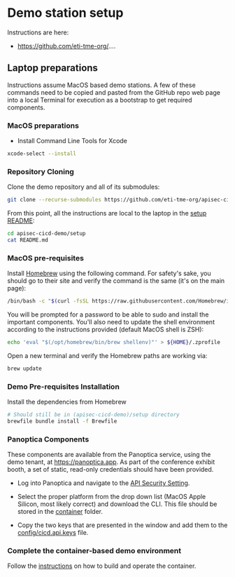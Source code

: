 # Demo station setup

Instructions are here:
- https://github.com/eti-tme-org/....

## Laptop preparations

Instructions assume MacOS based demo stations.  A few of these commands need to be copied and pasted from the GitHub repo web page into a local Terminal for execution as a bootstrap to get required components.

### MacOS preparations

- Install Command Line Tools for Xcode

```bash
xcode-select --install
```

### Repository Cloning

Clone the demo repository and all of its submodules:

```bash
git clone --recurse-submodules https://github.com/eti-tme-org/apisec-cicd-demo
```

From this point, all the instructions are local to the laptop in the [setup README](setup/README.md):

```bash
cd apisec-cicd-demo/setup
cat README.md
```

### MacOS pre-requisites

Install [Homebrew](https://brew.sh) using the following command. For safety's sake, you should go to their site and verify the command is the same (it's on the main page):

```bash
/bin/bash -c "$(curl -fsSL https://raw.githubusercontent.com/Homebrew/install/HEAD/install.sh)"
```

You will be prompted for a password to be able to sudo and install the important components.  You'll also need to update the shell environment according to the instructions provided (default MacOS shell is ZSH):

```bash
echo 'eval "$(/opt/homebrew/bin/brew shellenv)"' > ${HOME}/.zprofile
```

Open a new terminal and verify the Homebrew paths are working via:

```bash
brew update
```

### Demo Pre-requisites Installation

Install the dependencies from Homebrew

```bash
# Should still be in (apisec-cicd-demo)/setup directory
brewfile bundle install -f Brewfile
```

### Panoptica Components

These components are available from the Panoptica service, using the demo tenant, at https://panoptica.app. As part of the conference exhibit booth, a set of static, read-only credentials should have been provided.

- Log into Panoptica and navigate to the [API Security Setting](https://console.panoptica.app/settings/api_sec).

- Select the proper platform from the drop down list (MacOS Apple Silicon, most likely correct) and download the CLI. This file should be stored in the [container](../container/) folder.

- Copy the two keys that are presented in the window and add them to the [config/cicd.api.keys](../config/cicd.api.keys) file.

### Complete the container-based demo environment

Follow the [instructions](../container/README.md) on how to build and operate the container.
